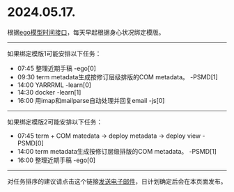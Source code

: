 # 2024.05.17.

根据[ego模型时间接口](https://gitee.com/hyg/blog/blob/master/timeflow.md)，每天早起根据身心状况绑定模版。

---
如果绑定模版1可能安排以下任务：

- 07:45	整理近期手稿 -ego[0]
- 09:30	term metadata生成按修订层级排版的COM metadata。 -PSMD[1]
- 14:00	YARRRML -learn[0]
- 14:30	docker -learn[1]
- 16:00	用imap和mailparse自动处理并回复email -js[0]

---
如果绑定模版2可能安排以下任务：

- 07:45	term + COM matedata -> deploy metadata -> deploy view -PSMD[0]
- 14:00	term metadata生成按修订层级排版的COM metadata。 -PSMD[1]
- 16:00	整理近期手稿 -ego[0]

---
对任务排序的建议请点击这个链接<a href="mailto:huangyg@mars22.com?subject=关于2024.05.17.任务排序的建议&body=date: 20240517%0D%0Afile: ../../blog/release/time/d.20240517.md%0D%0A---请勿修改邮件主题及以上内容---%0D%0A">发送电子邮件</a>，日计划确定后会在本页面发布。